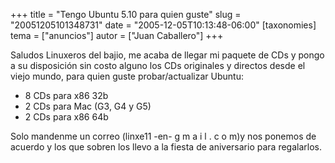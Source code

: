 +++
title = "Tengo Ubuntu 5.10 para quien guste"
slug = "20051205101348731"
date = "2005-12-05T10:13:48-06:00"
[taxonomies]
tema = ["anuncios"]
autor = ["Juan Caballero"]
+++

Saludos Linuxeros del bajio, me acaba de llegar mi paquete de CDs y
pongo a su disposición sin costo alguno los CDs originales y directos
desde el viejo mundo, para quien guste probar/actualizar Ubuntu:

-   8 CDs para x86 32b
-   2 CDs para Mac (G3, G4 y G5)
-   2 CDs para x86 64b

Solo mandenme un correo (linxe11 -en- g m a i l . c o m)y nos ponemos de
acuerdo y los que sobren los llevo a la fiesta de aniversario para
regalarlos.

